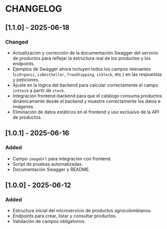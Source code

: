 # CHANGELOG

## [1.1.0] - 2025-06-18
### Changed
- Actualización y corrección de la documentación Swagger del servicio de productos para reflejar la estructura real de los productos y los endpoints.
- Ejemplos de Swagger ahora incluyen todos los campos relevantes (`isOrganic`, `isBestSeller`, `freeShipping`, `inStock`, etc.) en las respuestas y peticiones.
- Ajuste en la lógica del backend para calcular correctamente el campo `inStock` a partir de `stock`.
- Integración frontend-backend para que el catálogo consuma productos dinámicamente desde el backend y muestre correctamente los datos e imágenes.
- Eliminación de datos estáticos en el frontend y uso exclusivo de la API de productos.

## [1.0.1] - 2025-06-16
### Added
- Campo `imageUrl` para integración con frontend.
- Script de pruebas automatizadas.
- Documentación Swagger y README.

## [1.0.0] - 2025-06-12
### Added
- Estructura inicial del microservicio de productos agrocolombianos.
- Endpoints para crear, listar y consultar productos.
- Validación de campos obligatorios.
